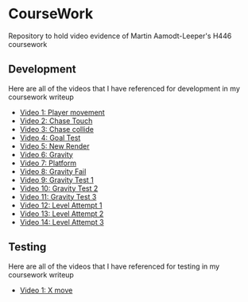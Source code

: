 # CourseWork
Repository to hold video evidence of Martin Aamodt-Leeper's H446 coursework

## Development
Here are all of the videos that I have referenced for development in my coursework writeup

* [Video 1: Player movement](https://drive.google.com/file/d/1cWUzLr4ORYrLsyGxxLjxY5rzwiJPEUox/view?usp=sharing)
* [Video 2: Chase Touch](https://drive.google.com/file/d/1saT3tIh7p6OTjPw-8yBAJJzrJsjxh_Tk/view?usp=sharing)
* [Video 3: Chase collide](https://drive.google.com/file/d/1NHhaHNkxVq-Mb-JG79M5x0dFmDs1-YTI/view?usp=sharing)
* [Video 4: Goal Test](https://drive.google.com/file/d/1XWmwUSQVCqdE0Ud2ojdOKbs_Og9Ve6Tb/view?usp=sharing)
* [Video 5: New Render](https://drive.google.com/file/d/1ixpzZetl6v8jVqu715bLet9C7UKSnzVV/view?usp=sharing)
* [Video 6: Gravity](https://drive.google.com/file/d/1cIj2wKRZfwB_Bu-TJnul9NQMQcqyeQWK/view?usp=sharing)
* [Video 7: Platform](https://drive.google.com/file/d/1Xpj0dkmH-QsINq-CBSGmXyJt7vaprxYI/view?usp=sharing)
* [Video 8: Gravity Fail](https://drive.google.com/file/d/1pWH6fOGPKDjYk7VfrGhbNL9qCWByP_N4/view?usp=sharing)
* [Video 9: Gravity Test 1](https://drive.google.com/file/d/18FqGDTHdKMSzU84U7E7LmQm9M6jwwP8q/view?usp=sharing)
* [Video 10: Gravity Test 2](https://drive.google.com/file/d/1cy_MQnNiPsMqKxZw4c7_LOmwqDlQrA9O/view?usp=sharing)
* [Video 11: Gravity Test 3](https://drive.google.com/file/d/1FWyoYBMCcLh67wEUeSL4cOhlmutOlIM2/view?usp=sharing)
* [Video 12: Level Attempt 1](https://drive.google.com/file/d/1JvZVrYyejhL8RY18lxtc8nPW_eVIANc6/view?usp=sharing)
* [Video 13: Level Attempt 2](https://drive.google.com/file/d/1DynX5fBk7kepXeZdBru3ld1XbjGDcvpN/view?usp=sharing)
* [Video 14: Level Attempt 3](https://drive.google.com/file/d/1_QJ8PBGN2cvcqdLTclTjcKJsj7O5mTX6/view?usp=sharing)

## Testing
Here are all of the videos that I have referenced for testing in my coursework writeup

* [Video 1: X move](https://drive.google.com/file/d/1ELLzUs3tzcCMy-arpCgljMB9RN0Umoe_/view?usp=sharing)
